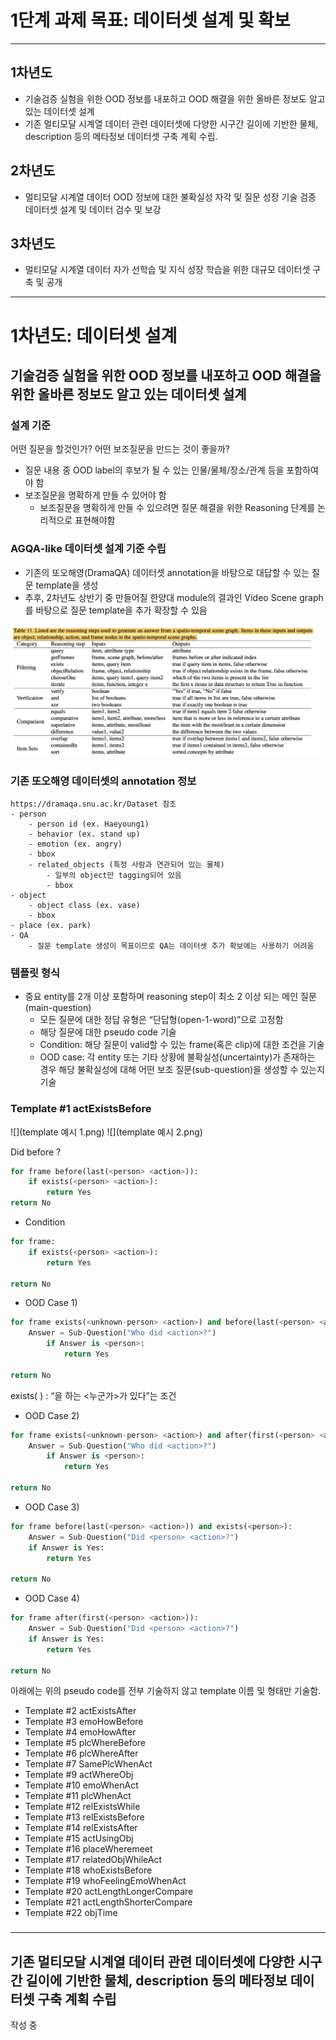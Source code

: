 
# 1단계 과제 목표: 데이터셋 설계 및 확보

---

## 1차년도
- 기술검증 실험을 위한 OOD 정보를 내포하고 OOD 해결을 위한 올바른 정보도 알고 있는 데이터셋 설계
- 기존 멀티모달 시계열 데이터 관련 데이터셋에 다양한 시구간 길이에 기반한 물체, description 등의 메타정보 데이터셋 구축 계획 수립.

## 2차년도
- 멀티모달 시계열 데이터 OOD 정보에 대한 불확실성 자각 및 질문 성장 기술 검증 데이터셋 설계 및 데이터 검수 및 보강 


## 3차년도
- 멀티모달 시계열 데이터 자가 선학습 및 지식 성장 학습을 위한 대규모 데이터셋 구축 및 공개



---


# 1차년도: 데이터셋 설계

## 기술검증 실험을 위한 OOD 정보를 내포하고 OOD 해결을 위한 올바른 정보도 알고 있는 데이터셋 설계

### 설계 기준

어떤 질문을 할것인가? 어떤 보조질문을 만드는 것이 좋을까?
- 질문 내용 중 OOD label의 후보가 될 수 있는 인물/물체/장소/관계 등을 포함하여야 함
- 보조질문을 명확하게 만들 수 있어야 함
    - 보조질문을 명확하게 만들 수 있으려면 질문 해결을 위한 Reasoning 단계를 논리적으로 표현해야함

### AGQA-like 데이터셋 설계 기준 수립
- 기존의 또오해영(DramaQA) 데이터셋 annotation을 바탕으로 대답할 수 있는 질문 template을 생성
- 추후, 2차년도 상반기 중 만들어질 한양대 module의 결과인 Video Scene graph를 바탕으로 질문 template을 추가 확장할 수 있음

![](AGQA.png)

### 기존 또오해영 데이터셋의 annotation 정보
```
https://dramaqa.snu.ac.kr/Dataset 참조
- person
    - person id (ex. Haeyoung1)
    - behavior (ex. stand up)
    - emotion (ex. angry)
    - bbox
    - related_objects (특정 사람과 연관되어 있는 물체)
        - 일부의 object만 tagging되어 있음
        - bbox
- object
    - object class (ex. vase)
    - bbox
- place (ex. park)
- QA
    - 질문 template 생성이 목표이므로 QA는 데이터셋 추가 확보에는 사용하기 어려움
```
### 템플릿 형식

- 중요 entity를 2개 이상 포함하며 reasoning step이 최소 2 이상 되는 메인 질문(main-question)
  - 모든 질문에 대한 정답 유형은 “단답형(open-1-word)”으로 고정함
  - 해당 질문에 대한 pseudo code 기술 
  - Condition: 해당 질문이 valid할 수 있는 frame(혹은 clip)에 대한 조건을 기술
  - OOD case: 각 entity 또는 기타 상황에 불확실성(uncertainty)가 존재하는 경우 해당 불확실성에 대해 어떤 보조 질문(sub-question)을 생성할 수 있는지 기술

### Template #1 actExistsBefore

![](template 예시 1.png)
![](template 예시 2.png)


Did <person> <action> before <person> <action>?

```python
for frame before(last(<person> <action>)):
    if exists(<person> <action>):
        return Yes
return No
```

- Condition
    
```python
for frame:
    if exists(<person> <action>):
        return Yes
    
return No
```
    
- OOD Case 1) <person>
    
```python
for frame exists(<unknown-person> <action>) and before(last(<person> <action>)):
    Answer = Sub-Question("Who did <action>?")
        if Answer is <person>:
            return Yes
    
return No
```
exists(<unknown-person> <action>) :  “<action>을 하는 <누군가>가 있다”는 조건


- OOD Case 2) <person>
    
```python
for frame exists(<unknown-person> <action>) and after(first(<person> <action>)):
    Answer = Sub-Question("Who did <action>?")
        if Answer is <person>:
            return Yes
    
return No
```
    
- OOD Case 3) <action>
    
```python
for frame before(last(<person> <action>)) and exists(<person>):
    Answer = Sub-Question("Did <person> <action>?") 
    if Answer is Yes:
        return Yes
    
return No
```
    
- OOD Case 4) <action>
    
```python
for frame after(first(<person> <action>)):
    Answer = Sub-Question("Did <person> <action>?") 
    if Answer is Yes:
        return Yes
    
return No
```

아래에는 위의 pseudo code를 전부 기술하지 않고 template 이름 및 형태만 기술함.

- Template #2 actExistsAfter
- Template #3 emoHowBefore
- Template #4 emoHowAfter
- Template #5 plcWhereBefore
- Template #6 plcWhereAfter
- Template #7 SamePlcWhenAct
- Template #9 actWhereObj 
- Template #10 emoWhenAct
- Template #11 plcWhenAct 
- Template #12 relExistsWhile 
- Template #13 relExistsBefore
- Template #14 relExistsAfter 
- Template #15 actUsingObj 
- Template #16 placeWheremeet 
- Template #17 relatedObjWhileAct
- Template #18 whoExistsBefore
- Template #19 whoFeelingEmoWhenAct
- Template #20 actLengthLongerCompare 
- Template #21 actLengthShorterCompare
- Template #22 objTime

###

---

## 기존 멀티모달 시계열 데이터 관련 데이터셋에 다양한 시구간 길이에 기반한 물체, description 등의 메타정보 데이터셋 구축 계획 수립


작성 중
